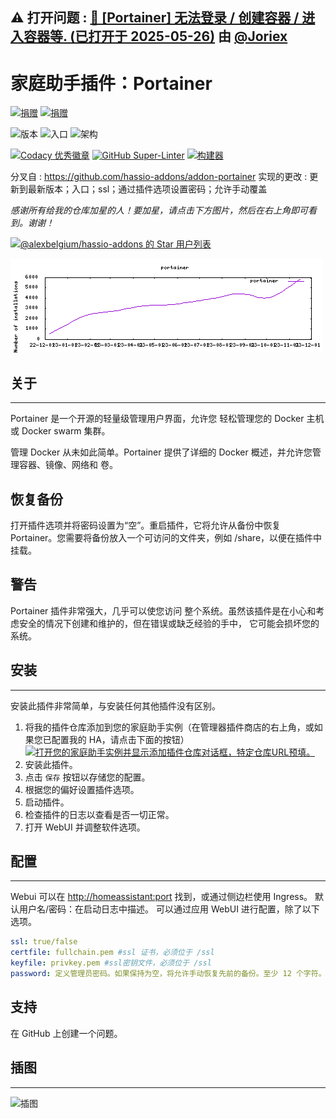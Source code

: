 ## &#9888; 打开问题 : [🐛 [Portainer] 无法登录 / 创建容器 / 进入容器等. (已打开于 2025-05-26)](https://github.com/alexbelgium/hassio-addons/issues/1877) 由 [@Joriex](https://github.com/Joriex)

# 家庭助手插件：Portainer

[![捐赠][donation-badge]](https://www.buymeacoffee.com/alexbelgium)
[![捐赠][paypal-badge]](https://www.paypal.com/donate/?hosted_button_id=DZFULJZTP3UQA)

![版本](https://img.shields.io/badge/dynamic/json?label=Version&query=%24.version&url=https%3A%2F%2Fraw.githubusercontent.com%2Falexbelgium%2Fhassio-addons%2Fmaster%2Fportainer%2Fconfig.json)
![入口](https://img.shields.io/badge/dynamic/json?label=Ingress&query=%24.ingress&url=https%3A%2F%2Fraw.githubusercontent.com%2Falexbelgium%2Fhassio-addons%2Fmaster%2Fportainer%2Fconfig.json)
![架构](https://img.shields.io/badge/dynamic/json?color=success&label=Arch&query=%24.arch&url=https%3A%2F%2Fraw.githubusercontent.com%2Falexbelgium%2Fhassio-addons%2Fmaster%2Fportainer%2Fconfig.json)

[![Codacy 优秀徽章](https://app.codacy.com/project/badge/Grade/9c6cf10bdbba45ecb202d7f579b5be0e)](https://www.codacy.com/gh/alexbelgium/hassio-addons/dashboard?utm_source=github.com&utm_medium=referral&utm_content=alexbelgium/hassio-addons&utm_campaign=Badge_Grade)
[![GitHub Super-Linter](https://img.shields.io/github/actions/workflow/status/alexbelgium/hassio-addons/weekly-supelinter.yaml?label=Lint%20code%20base)](https://github.com/alexbelgium/hassio-addons/actions/workflows/weekly-supelinter.yaml)
[![构建器](https://img.shields.io/github/actions/workflow/status/alexbelgium/hassio-addons/onpush_builder.yaml?label=Builder)](https://github.com/alexbelgium/hassio-addons/actions/workflows/onpush_builder.yaml)

[donation-badge]: https://img.shields.io/badge/Buy%20me%20a%20coffee%20(no%20paypal)-%23d32f2f?logo=buy-me-a-coffee&style=flat&logoColor=white
[paypal-badge]: https://img.shields.io/badge/Buy%20me%20a%20coffee%20with%20Paypal-0070BA?logo=paypal&style=flat&logoColor=white

分叉自 : https://github.com/hassio-addons/addon-portainer
实现的更改 : 更新到最新版本；入口；ssl；通过插件选项设置密码；允许手动覆盖

_感谢所有给我的仓库加星的人！要加星，请点击下方图片，然后在右上角即可看到。谢谢！_

[![@alexbelgium/hassio-addons 的 Star 用户列表](https://raw.githubusercontent.com/alexbelgium/hassio-addons/master/.github/stars2.svg)](https://github.com/alexbelgium/hassio-addons/stargazers)

![下载演变](https://raw.githubusercontent.com/alexbelgium/hassio-addons/master/portainer/stats.png)

## 关于

---

Portainer 是一个开源的轻量级管理用户界面，允许您
轻松管理您的 Docker 主机或 Docker swarm 集群。

管理 Docker 从未如此简单。Portainer 提供了详细的
Docker 概述，并允许您管理容器、镜像、网络和
卷。

## 恢复备份

打开插件选项并将密码设置为“空”。重启插件，它将允许从备份中恢复 Portainer。您需要将备份放入一个可访问的文件夹，例如 /share，以便在插件中挂载。

## 警告

Portainer 插件非常强大，几乎可以使您访问
整个系统。虽然该插件是在小心和考虑安全的情况下创建和维护的，但在错误或缺乏经验的手中，
它可能会损坏您的系统。

## 安装

---

安装此插件非常简单，与安装任何其他插件没有区别。

1. 将我的插件仓库添加到您的家庭助手实例（在管理器插件商店的右上角，或如果您已配置我的 HA，请点击下面的按钮）
   [![打开您的家庭助手实例并显示添加插件仓库对话框，特定仓库URL预填。](https://my.home-assistant.io/badges/supervisor_add_addon_repository.svg)](https://my.home-assistant.io/redirect/supervisor_add_addon_repository/?repository_url=https%3A%2F%2Fgithub.com%2Falexbelgium%2Fhassio-addons)
1. 安装此插件。
1. 点击 `保存` 按钮以存储您的配置。
1. 根据您的偏好设置插件选项。
1. 启动插件。
1. 检查插件的日志以查看是否一切正常。
1. 打开 WebUI 并调整软件选项。

## 配置

---

Webui 可以在 <http://homeassistant:port> 找到，或通过侧边栏使用 Ingress。
默认用户名/密码：在启动日志中描述。
可以通过应用 WebUI 进行配置，除了以下选项。

```yaml
ssl: true/false
certfile: fullchain.pem #ssl 证书，必须位于 /ssl
keyfile: privkey.pem #ssl密钥文件，必须位于 /ssl
password: 定义管理员密码。如果保持为空，将允许手动恢复先前的备份。至少 12 个字符。
```

## 支持

在 GitHub 上创建一个问题。

## 插图

---

![插图](https://github.com/hassio-addons/addon-portainer/raw/main/images/screenshot.png)